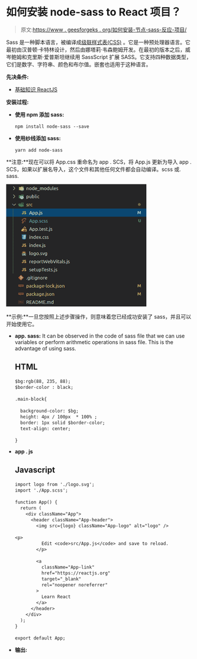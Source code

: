 # 如何安装 node-sass to React 项目？

> 原文:[https://www . geesforgeks . org/如何安装-节点-sass-反应-项目/](https://www.geeksforgeeks.org/how-to-install-node-sass-to-react-project/)

Sass 是一种脚本语言，被编译成[级联样式表(CSS)](https://www.geeksforgeeks.org/types-of-css-cascading-style-sheet/) 。它是一种预处理器语言。它最初由汉普顿·卡特林设计，然后由娜塔莉·韦森鲍姆开发。在最初的版本之后，威岑鲍姆和克里斯·爱普斯坦继续用 SassScript 扩展 SASS。它支持四种数据类型，它们是数字、字符串、颜色和布尔值。嵌套也适用于这种语言。

**先决条件:**

*   [基础知识 ReactJS](https://www.geeksforgeeks.org/react-js-introduction-working/)

**安装过程:**

*   **使用 npm 添加 sass:**

    ```
    npm install node-sass --save
    ```

*   **使用纱线添加 sass:**

    ```
    yarn add node-sass
    ```

**注意:**现在可以将 App.css 重命名为 app . SCS，将 App.js 更新为导入 app . SCS，如果以扩展名导入，这个文件和其他任何文件都会自动编译。scss 或. sass.

![](img/ebda689f8a2df72e32ec8707a77ca0a3.png)

**示例:**一旦您按照上述步骤操作，则意味着您已经成功安装了 sass，并且可以开始使用它。

*   **app. sass:** It can be observed in the code of sass file that we can use variables or perform arithmetic operations in sass file. This is the advantage of using sass.

    ## HTML

    ```
    $bg:rgb(88, 235, 88);
    $border-color : black;

    .main-block{

      background-color: $bg;
      height: 4px / 100px  * 100% ;
      border: 1px solid $border-color;
      text-align: center;

    }
    ```

*   **app . js**

    ## Javascript

    ```
    import logo from './logo.svg';
    import './App.scss';

    function App() {
      return (
        <div className="App">
          <header className="App-header">
            <img src={logo} className="App-logo" alt="logo" />

    <p>
              Edit <code>src/App.js</code> and save to reload.
            </p>

            <a
              className="App-link"
              href="https://reactjs.org"
              target="_blank"
              rel="noopener noreferrer"
            >
              Learn React
            </a>
          </header>
        </div>
      );
    }

    export default App;
    ```

*   **输出:**